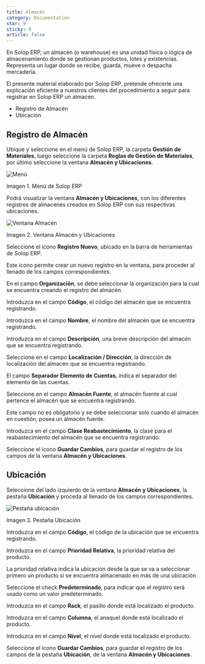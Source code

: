 ```yaml
---
title: Almacén
category: Documentation
star: 9
sticky: 9
article: false
---
```


En Solop ERP, un almacén (o warehouse) es una unidad física o lógica de almacenamiento donde se gestionan productos, lotes y existencias. Representa un lugar donde se recibe, guarda, mueve o despacha mercadería.

El presente material elaborado por Solop ERP, pretende ofrecerle una explicación eficiente a nuestros clientes del procedimiento a seguir para registrar en Solop ERP un almacén.

- Registro de Almacén
- Ubicación

## Registro de Almacén

Ubique y seleccione en el menú de Solop ERP, la carpeta **Gestión de Materiales**, luego seleccione la carpeta **Reglas de Gestión de Materiales**, por último seleccione la ventana **Almacén y Ubicaciones**.

![Menú](/assets/img/docs/master-data/mad-master-image277.png)

Imagen 1. Menú de Solop ERP

Podrá visualizar la ventana **Almacén y Ubicaciones**, con los diferentes registros de almacenes creados en Solop ERP con sus respectivas ubicaciones.

![Ventana Almacén](/assets/img/docs/master-data/mad-master-image278.png)

Imagen 2. Ventana Almacén y Ubicaciones

Seleccione el icono **Registro Nuevo**, ubicado en la barra de herramientas de Solop ERP.

Este icono permite crear un nuevo registro en la ventana, para proceder al llenado de los campos correspondientes.

En el campo **Organización**, se debe seleccionar la organización para la cual se encuentra creando el registro del almacén.

Introduzca en el campo **Código**, el código del almacén que se encuentra registrando.

Introduzca en el campo **Nombre**, el nombre del almacén que se encuentra registrando.

Introduzca en el campo **Descripción**, una breve descripción del almacén que se encuentra registrando.

Seleccione en el campo **Localización / Dirección**, la dirección de localización del almacén que se encuentra registrando.

El campo **Separador Elemento de Cuentas**, indica el separador del elemento de las cuentas.

Seleccione en el campo **Almacén Fuente**, el almacén fuente al cual pertence el almacén que se encuentra registrando.

Este campo no es obligatorio y se debe seleccionar solo cuando el almacén en cuestión, posea un almacén fuente.

Introduzca en el campo **Clase Reabastecimiento**, la clase para el reabastecimiento del almacén que se encuentra registrando.

Seleccione el icono **Guardar Cambios**, para guardar el registro de los campos de la ventana **Almacén y Ubicaciones**.

## Ubicación

Seleccione del lado izquierdo de la ventana **Almacén y Ubicaciones**, la pestaña **Ubicación** y proceda al llenado de los campos correspondientes.

![Pestaña ubicación](/assets/img/docs/master-data/mad-master-image279.png)

Imagen 3. Pestaña Ubicación

Introduzca en el campo **Código**, el código de la ubicación que se encuentra registrando.

Introduzca en el campo **Prioridad Relativa**, la prioridad relativa del producto.

La prioridad relativa indica la ubicación desde la que se va a seleccionar primero un producto si se encuentra almacenado en más de una ubicación

Seleccione el check **Predeterminado**, para indicar que el registro será usado como un valor predeterminado.

Introduzca en el campo **Rack**, el pasillo donde está localizado el producto.

Introduzca en el campo **Columna**, el anaquel donde está localizado el producto.

Introduzca en el campo **Nivel**, el nivel donde está localizado el producto.

Seleccione el icono **Guardar Cambios**, para guardar el registro de los campos de la pestaña **Ubicación**, de la ventana **Almacén y Ubicaciones**.
